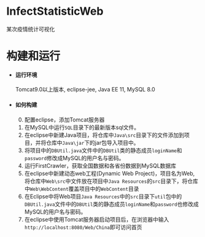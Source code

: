 # InfectStatisticWeb
某次疫情统计可视化

# 构建和运行
 + #### 运行环境
    Tomcat9.0以上版本, eclipse-jee, Java EE 11, MySQL 8.0

 + #### 如何构建
    0. 配置eclipse，添加Tomcat服务器
    1. 在MySQL中运行`SQL`目录下的最新版本sql文件。
    2. 在eclipse中新建Java项目，将仓库中`Java\src`目录下的文件添加到项目，并将仓库中`Java\jar`下的jar包导入项目中。
    3. 将项目中的`DBUtil.java`文件中的`DBUtil`类的静态成员`loginName`和`password`修改成MySQL的用户名与密码。
    4. 运行FirstCrawler，获取全国数据和各省份数据到MySQL数据库
    5. 在eclipse中新建动态web工程(Dynamic Web Project)，项目名为Web,将仓库中`Web\src`中文件放在项目中`Java Resources`的`src`目录下，将仓库中`Web\WebContent`覆盖项目中的`WebContent`目录
    6. 在Eclipse中将Web项目`Java Resources`中的`src`目录下`util`包中的`DBUtil.java`文件中的`DBUtil`类的静态成员`loginName`和`password`也修改成MySQL的用户名与密码。
    7. 在eclipse中使用Tomcat服务器启动项目后，在浏览器中输入`http://localhost:8080/Web/China`即可访问首页